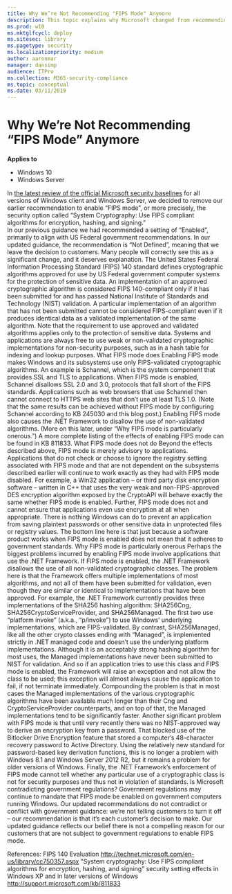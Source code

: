 ```yaml
---
title: Why We’re Not Recommending "FIPS Mode" Anymore 
description: This topic explains why Microsoft changed from recommending FIPS mode be enabled to Not Defined.
ms.prod: w10
ms.mktglfcycl: deploy
ms.sitesec: library
ms.pagetype: security
ms.localizationpriority: medium
author: aaronmar
manager: dansimp
audience: ITPro
ms.collection: M365-security-compliance
ms.topic: conceptual
ms.date: 03/11/2019
---
```


# Why We’re Not Recommending “FIPS Mode” Anymore

**Applies to**
 -   Windows 10
 -   Windows Server

In [the latest review of the official Microsoft security baselines](https://blogs.technet.microsoft.com/b/secguide/archive/2014/04/07/security-baselines-for-windows-8-1-windows-server-2012-r2-and-internet-explorer-11.aspx) for all versions of Windows client and Windows Server, we decided to remove our earlier recommendation to enable “FIPS mode”, or more precisely, the security option called “System Cryptography: Use FIPS compliant algorithms for encryption, hashing, and signing.”  
In our previous guidance we had recommended a setting of “Enabled”, primarily to align with US Federal government recommendations. In our updated guidance, the recommendation is “Not Defined”, meaning that we leave the decision to customers. Many people will correctly see this as a significant change, and it deserves explanation.
The United States Federal Information Processing Standard (FIPS) 140 standard defines cryptographic algorithms approved for use by US Federal government computer systems for the protection of sensitive data. An implementation of an approved cryptographic algorithm is considered FIPS 140-compliant only if it has been submitted for and has passed National Institute of Standards and Technology (NIST) validation. A particular implementation of an algorithm that has not been submitted cannot be considered FIPS-compliant even if it produces identical data as a validated implementation of the same algorithm. Note that the requirement to use approved and validated algorithms applies only to the protection of sensitive data. Systems and applications are always free to use weak or non-validated cryptographic implementations for non-security purposes, such as in a hash table for indexing and lookup purposes.
What FIPS mode does
Enabling FIPS mode makes Windows and its subsystems use only FIPS-validated cryptographic algorithms. An example is Schannel, which is the system component that provides SSL and TLS to applications. When FIPS mode is enabled, Schannel disallows SSL 2.0 and 3.0, protocols that fall short of the FIPS standards. Applications such as web browsers that use Schannel then cannot connect to HTTPS web sites that don’t use at least TLS 1.0. (Note that the same results can be achieved without FIPS mode by configuring Schannel according to KB 245030 and this blog post.)
Enabling FIPS mode also causes the .NET Framework to disallow the use of non-validated algorithms. (More on this later, under “Why FIPS mode is particularly onerous.”)
A more complete listing of the effects of enabling FIPS mode can be found in KB 811833.
What FIPS mode does not do
Beyond the effects described above, FIPS mode is merely advisory to applications. Applications that do not check or choose to ignore the registry setting associated with FIPS mode and that are not dependent on the subsystems described earlier will continue to work exactly as they had with FIPS mode disabled. For example, a Win32 application – or third party disk encryption software – written in C++ that uses the very weak and non-FIPS-approved DES encryption algorithm exposed by the CryptoAPI will behave exactly the same whether FIPS mode is enabled.
Further, FIPS mode does not and cannot ensure that applications even use encryption at all when appropriate. There is nothing Windows can do to prevent an application from saving plaintext passwords or other sensitive data in unprotected files or registry values. The bottom line here is that just because a software product works when FIPS mode is enabled does not mean that it adheres to government standards.
Why FIPS mode is particularly onerous
Perhaps the biggest problems incurred by enabling FIPS mode involve applications that use the .NET Framework. If FIPS mode is enabled, the .NET Framework disallows the use of all non-validated cryptographic classes. The problem here is that the Framework offers multiple implementations of most algorithms, and not all of them have been submitted for validation, even though they are similar or identical to implementations that have been approved.
For example, the .NET Framework currently provides three implementations of the SHA256 hashing algorithm: SHA256Cng, SHA256CryptoServiceProvider, and SHA256Managed. The first two use “platform invoke” (a.k.a., “p/invoke”) to use Windows’ underlying implementations, which are FIPS-validated. By contrast, SHA256Managed, like all the other crypto classes ending with “Managed”, is implemented strictly in .NET managed code and doesn’t use the underlying platform implementations. Although it is an acceptably strong hashing algorithm for most uses, the Managed implementations have never been submitted to NIST for validation. And so if an application tries to use this class and FIPS mode is enabled, the Framework will raise an exception and not allow the class to be used; this exception will almost always cause the application to fail, if not terminate immediately.
Compounding the problem is that in most cases the Managed implementations of the various cryptographic algorithms have been available much longer than their Cng and CryptoServiceProvider counterparts, and on top of that, the Managed implementations tend to be significantly faster.
Another significant problem with FIPS mode is that until very recently there was no NIST-approved way to derive an encryption key from a password. That blocked use of the Bitlocker Drive Encryption feature that stored a computer’s 48-character recovery password to Active Directory. Using the relatively new standard for password-based key derivation functions, this is no longer a problem with Windows 8.1 and Windows Server 2012 R2, but it remains a problem for older versions of Windows.
Finally, the .NET Framework’s enforcement of FIPS mode cannot tell whether any particular use of a cryptographic class is not for security purposes and thus not in violation of standards.
Is Microsoft contradicting government regulations?
Government regulations may continue to mandate that FIPS mode be enabled on government computers running Windows. Our updated recommendations do not contradict or conflict with government guidance: we’re not telling customers to turn it off – our recommendation is that it’s each customer’s decision to make. Our updated guidance reflects our belief there is not a compelling reason for our customers that are not subject to government regulations to enable FIPS mode.
 
References:
FIPS 140 Evaluation
http://technet.microsoft.com/en-us/library/cc750357.aspx
"System cryptography: Use FIPS compliant algorithms for encryption, hashing, and signing" security setting effects in Windows XP and in later versions of Windows
http://support.microsoft.com/kb/811833